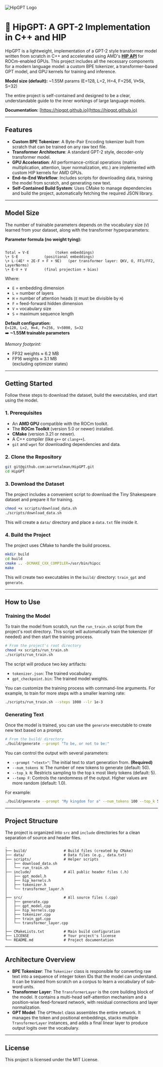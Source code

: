![HipGPT Logo](https://raw.githubusercontent.com/aarnetalman/HipGPT/main/assets/images/hip-hamster.png)


# 🐹 HipGPT: A GPT-2 Implementation in C++ and HIP

HipGPT is a lightweight, implementation of a GPT-2 style transformer model written from scratch in C++ and accelerated using AMD's **[HIP API](https://rocm.docs.amd.com/en/latest/understand/hip_api/hip_api.html)** for ROCm-enabled GPUs. This project includes all the necessary components for a modern language model: a custom BPE tokenizer, a transformer-based GPT model, and GPU kernels for training and inference.

**Model size (default):** ~1.55M params (E=128, L=2, H=4, F=256, V≈5k, S=32)

The entire project is self-contained and designed to be a clear, understandable guide to the inner workings of large language models.

**Documentation:** [https://hipgpt.github.io](https://hipgpt.github.io)

-----

## Features

  * **Custom BPE Tokenizer**: A Byte-Pair Encoding tokenizer built from scratch that can be trained on any raw text file.
  * **Transformer Architecture**: A standard GPT-2 style, decoder-only transformer model.
  * **GPU Acceleration**: All performance-critical operations (matrix multiplication, attention, layer normalization, etc.) are implemented with custom HIP kernels for AMD GPUs.
  * **End-to-End Workflow**: Includes scripts for downloading data, training the model from scratch, and generating new text.
  * **Self-Contained Build System**: Uses CMake to manage dependencies and build the project, automatically fetching the required JSON library.

-----

## Model Size

The number of trainable parameters depends on the vocabulary size (`V`) learned from your dataset, along with the transformer hyperparameters:

**Parameter formula (no weight tying):**

```

Total = V·E            (token embeddings)
\+ S·E            (positional embeddings)
\+ L·(4E² + 2E·F + F + 9E)   (per transformer layer: QKV, O, FF1/FF2, LayerNorms)
\+ E·V + V        (final projection + bias)

```

Where:
- `E` = embedding dimension  
- `L` = number of layers  
- `H` = number of attention heads (`E` must be divisible by `H`)  
- `F` = feed-forward hidden dimension  
- `V` = vocabulary size  
- `S` = maximum sequence length  

**Default configuration:**  
`E=128, L=2, H=4, F=256, V≈5000, S=32`  
➡️ **~1.55M trainable parameters**

*Memory footprint:*  
- FP32 weights ≈ 6.2 MB  
- FP16 weights ≈ 3.1 MB  
(excluding optimizer states)

-----

## Getting Started

Follow these steps to download the dataset, build the executables, and start using the model.

### **1. Prerequisites**

  * An **AMD GPU** compatible with the ROCm toolkit.
  * The **ROCm Toolkit** (version 5.0 or newer) installed.
  * **CMake** (version 3.21 or newer).
  * A C++ compiler (like `g++` or `clang++`).
  * `git` and `wget` for downloading dependencies and data.

### **2. Clone the Repository**

```bash
git git@github.com:aarnetalman/HipGPT.git
cd HipGPT
```

### **3. Download the Dataset**

The project includes a convenient script to download the Tiny Shakespeare dataset and prepare it for training.

```bash
chmod +x scripts/download_data.sh
./scripts/download_data.sh
```

This will create a `data/` directory and place a `data.txt` file inside it.

### **4. Build the Project**

The project uses CMake to handle the build process.

```bash
mkdir build
cd build
cmake .. -DCMAKE_CXX_COMPILER=/usr/bin/hipcc
make
```

This will create two executables in the `build/` directory: `train_gpt` and `generate`.

-----

## How to Use

### **Training the Model**

To train the model from scratch, run the `run_train.sh` script from the project's root directory. This script will automatically train the tokenizer (if needed) and then start the training process.

```bash
# From the project's root directory
chmod +x scripts/run_train.sh
./scripts/run_train.sh
```

The script will produce two key artifacts:

  * `tokenizer.json`: The trained vocabulary.
  * `gpt_checkpoint.bin`: The trained model weights.

You can customize the training process with command-line arguments. For example, to train for more steps with a smaller learning rate:

```bash
./scripts/run_train.sh --steps 1000 --lr 1e-3
```

### **Generating Text**

Once the model is trained, you can use the `generate` executable to create new text based on a prompt.

```bash
# From the build/ directory
./build/generate --prompt "To be, or not to be:"
```

You can control the output with several parameters:

  * `--prompt "<text>"`: The initial text to start generation from. **(Required)**
  * `--num_tokens N`: The number of new tokens to generate (default: 50).
  * `--top_k N`: Restricts sampling to the top `k` most likely tokens (default: 5).
  * `--temp F`: Controls the randomness of the output. Higher values are more random (default: 1.0).

For example:

```bash
./build/generate --prompt "My kingdom for a" --num_tokens 100 --top_k 50 --temp 0.8
```

-----

## Project Structure

The project is organized into `src` and `include` directories for a clean separation of source and header files.

```
.
├── build/                 # Build files (created by CMake)
├── data/                  # Data files (e.g., data.txt)
├── scripts/               # Helper scripts
│   ├── download_data.sh
│   └── run_train.sh
├── include/               # All public header files (.h)
│   ├── gpt_model.h
│   ├── hip_kernels.h
│   ├── tokenizer.h
│   └── transformer_layer.h
│
├── src/                   # All source files (.cpp)
│   ├── generate.cpp
│   ├── gpt_model.cpp
│   ├── hip_kernels.cpp
│   ├── tokenizer.cpp
│   ├── train_gpt.cpp
│   └── transformer_layer.cpp
│
├── CMakeLists.txt         # Main build configuration
├── LICENSE                # Your project's license
└── README.md              # Project documentation
```

-----

## Architecture Overview

  * **BPE Tokenizer**: The `Tokenizer` class is responsible for converting raw text into a sequence of integer token IDs that the model can understand. It can be trained from scratch on a corpus to learn a vocabulary of sub-word units.
  * **Transformer Layer**: The `TransformerLayer` is the core building block of the model. It contains a multi-head self-attention mechanism and a position-wise feed-forward network, with residual connections and layer normalization.
  * **GPT Model**: The `GPTModel` class assembles the entire network. It manages the token and positional embeddings, stacks multiple `TransformerLayer` instances, and adds a final linear layer to produce output logits over the vocabulary.

-----

## License

This project is licensed under the MIT License.
